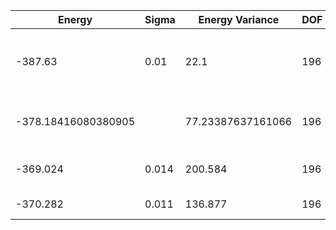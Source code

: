 | Energy              | Sigma | Energy Variance   | DOF | Einf | Method                                  | Reference |
|---------------------|-------|-------------------|-----|------|-----------------------------------------|-----------|
| -387.63             | 0.01  | 22.1              | 196 | 0    | VMC with projected BCS (Z2 spin liquid) | [code](https://github.com/varbench/methods/blob/main/scripts/J1J2/square_196_P_0.5/vmc_gutzwiller.sh) |
| -378.18416080380905 |       | 77.23387637161066 | 196 | 0    | DMRG (bond dimension = 512)             | [code](https://github.com/varbench/methods/blob/main/scripts/J1J2/square_196_P_0.5/dmrg.sh) |
| -369.024            | 0.014 | 200.584           | 196 | 0    | RBM (alpha = 1)                         | [code](https://github.com/varbench/methods/blob/main/scripts/J1J2/square_196_P_0.5/vmc_rbm.sh) |
| -370.282            | 0.011 | 136.877           | 196 | 0    | Jastrow baseline                        | [code](https://github.com/varbench/methods/blob/main/scripts/J1J2/square_196_P_0.5/vmc_jastrow.sh) |
